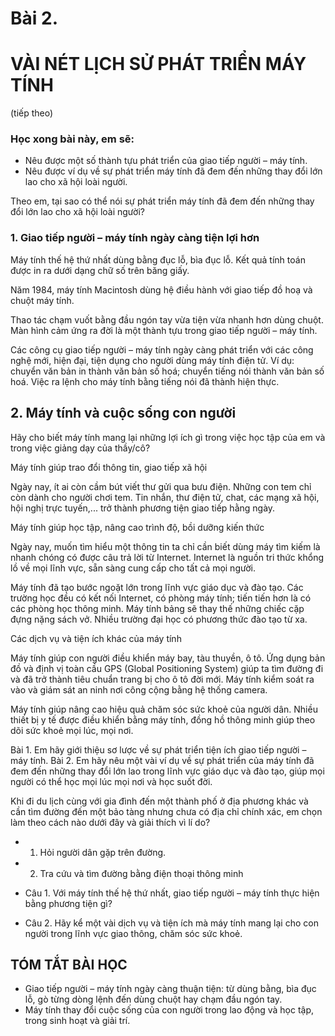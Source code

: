 # Bài 2.
# VÀI NÉT LỊCH SỬ PHÁT TRIỂN MÁY TÍNH
(tiếp theo)

### Học xong bài này, em sẽ:

- Nêu được một số thành tựu phát triển của giao tiếp người – máy tính.
- Nêu được ví dụ về sự phát triển máy tính đã đem đến những thay đổi lớn lao cho xã hội loài người.

Theo em, tại sao có thể nói sự phát triển máy tính đã đem đến những thay đổi lớn lao cho xã hội loài người?

### 1. Giao tiếp người – máy tính ngày càng tiện lợi hơn

Máy tính thế hệ thứ nhất dùng bằng đục lỗ, bìa đục lỗ. Kết quả tính toán được in ra dưới dạng chữ số trên băng giấy.

Năm 1984, máy tính Macintosh dùng hệ điều hành với giao tiếp đồ hoạ và chuột máy tính.

Thao tác chạm vuốt bằng đầu ngón tay vừa tiện vừa nhanh hơn dùng chuột. Màn hình cảm ứng ra đời là một thành tựu trong giao tiếp người – máy tính.

Các công cụ giao tiếp người – máy tính ngày càng phát triển với các công nghệ mới, hiện đại, tiện dụng cho người dùng máy tính điện tử. Ví dụ: chuyển văn bản in thành văn bản số hoá; chuyển tiếng nói thành văn bản số hoá. Việc ra lệnh cho máy tính bằng tiếng nói đã thành hiện thực.

## 2. Máy tính và cuộc sống con người

Hãy cho biết máy tính mang lại những lợi ích gì trong việc học tập của em và trong việc giảng dạy của thầy/cô?

Máy tính giúp trao đổi thông tin, giao tiếp xã hội

Ngày nay, ít ai còn cầm bút viết thư gửi qua bưu điện. Những con tem chỉ còn dành cho người chơi tem. Tin nhắn, thư điện tử, chat, các mạng xã hội, hội nghị trực tuyến,... trở thành phương tiện giao tiếp hằng ngày.

Máy tính giúp học tập, nâng cao trình độ, bồi dưỡng kiến thức

Ngày nay, muốn tìm hiểu một thông tin ta chỉ cần biết dùng máy tìm kiếm là nhanh chóng có được câu trả lời từ Internet. Internet là nguồn tri thức khổng lồ về mọi lĩnh vực, sẵn sàng cung cấp cho tất cả mọi người.

Máy tính đã tạo bước ngoặt lớn trong lĩnh vực giáo dục và đào tạo. Các trường học đều có kết nối Internet, có phòng máy tính; tiến tiến hơn là có các phòng học thông minh. Máy tính bảng sẽ thay thế những chiếc cặp đựng nặng sách vở. Nhiều trường đại học có phương thức đào tạo từ xa.

Các dịch vụ và tiện ích khác của máy tính

Máy tính giúp con người điều khiển máy bay, tàu thuyền, ô tô. Ứng dụng bản đồ và định vị toàn cầu GPS (Global Positioning System) giúp ta tìm đường đi và đã trở thành tiêu chuẩn trang bị cho ô tô đời mới. Máy tính kiểm soát ra vào và giám sát an ninh nơi công cộng bằng hệ thống camera.

Máy tính giúp nâng cao hiệu quả chăm sóc sức khoẻ của người dân. Nhiều thiết bị y tế được điều khiển bằng máy tính, đồng hồ thông minh giúp theo dõi sức khoẻ mọi lúc, mọi nơi.

Bài 1. Em hãy giới thiệu sơ lược về sự phát triển tiện ích giao tiếp người – máy tính.
Bài 2. Em hãy nêu một vài ví dụ về sự phát triển của máy tính đã đem đến những thay đổi lớn lao trong lĩnh vực giáo dục và đào tạo, giúp mọi người có thể học mọi lúc mọi nơi và học suốt đời.

Khi đi du lịch cùng với gia đình đến một thành phố ở địa phương khác và cần tìm đường đến một bảo tàng nhưng chưa có địa chỉ chính xác, em chọn làm theo cách nào dưới đây và giải thích vì lí do?

- 1) Hỏi người dân gặp trên đường.
- 2) Tra cứu và tìm đường bằng điện thoại thông minh

- Câu 1. Với máy tính thế hệ thứ nhất, giao tiếp người – máy tính thực hiện bằng phương tiện gì?
- Câu 2. Hãy kể một vài dịch vụ và tiện ích mà máy tính mang lại cho con người trong lĩnh vực giao thông, chăm sóc sức khoẻ.

## TÓM TẮT BÀI HỌC

- Giao tiếp người – máy tính ngày càng thuận tiện: từ dùng bằng, bìa đục lỗ, gò từng dòng lệnh đến dùng chuột hay chạm đầu ngón tay.
- Máy tính thay đổi cuộc sống của con người trong lao động và học tập, trong sinh hoạt và giải trí.
